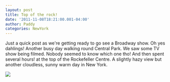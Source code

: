 ```yaml
--- 
layout: post 
title: Top of the rock! 
date: '2011-11-08T18:21:00.001-04:00' 
author: Paddy
categories: NewYork
---
```

Just a quick post as we're getting ready to go see a Broadway show. Oh
yes dahlings! Another busy day walking round Central Park. We saw some
TV show being filmed. Nobody seemed to know which one tho! And then
spent several hours! at the top of the Rockefeller Centre. A slightly
hazy view but another cloudless, sunny warm day in New York.


![](http://lh5.ggpht.com/-UXN9SUuR3fE/TrmrTrAJHHI/AAAAAAAACT0/Q1z91k9inPk/IMAG0598.png)

